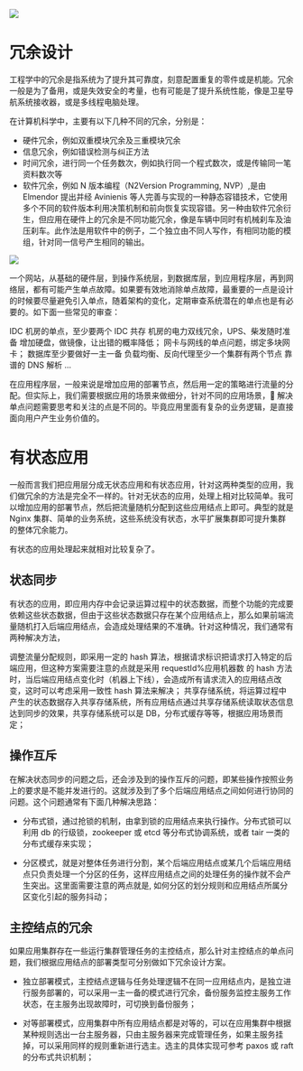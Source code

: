 [![](https://i.postimg.cc/WzXsh0MX/image.png)](https://github.com/wx-chevalier/Backend-Series)

# 冗余设计

工程学中的冗余是指系统为了提升其可靠度，刻意配置重复的零件或是机能。冗余一般是为了备用，或是失效安全的考量，也有可能是了提升系统性能，像是卫星导航系统接收器，或是多线程电脑处理。

在计算机科学中，主要有以下几种不同的冗余，分别是：

- 硬件冗余，例如双重模块冗余及三重模块冗余
- 信息冗余，例如错误检测与纠正方法
- 时间冗余，进行同一个任务数次，例如执行同一个程式数次，或是传输同一笔资料数次等
- 软件冗余，例如 N 版本编程（N2Version Programming, NVP）,是由 Elmendor 提出并经 Avinienis 等人完善与实现的一种静态容错技术，它使用多个不同的软件版本利用决策机制和前向恢复实现容错。另一种由软件冗余衍生，但应用在硬件上的冗余是不同功能冗余，像是车辆中同时有机械刹车及油压刹车。此作法是用软件中的例子，二个独立由不同人写作，有相同功能的模组，针对同一信号产生相同的输出。

![](https://i.postimg.cc/MTWFX5rX/image.png)

一个网站，从基础的硬件层，到操作系统层，到数据库层，到应用程序层，再到网络层，都有可能产生单点故障。如果要有效地消除单点故障，最重要的一点是设计的时候要尽量避免引入单点，随着架构的变化，定期审查系统潜在的单点也是有必要的。如下面一些常见的审查：

IDC 机房的单点，至少要两个 IDC 共存
机房的电力双线冗余，UPS、柴发随时准备
增加硬盘，做镜像，让出错的概率降低；
网卡与网线的单点问题，绑定多块网卡；
数据库至少要做好一主一备
负载均衡、反向代理至少一个集群有两个节点
靠谱的 DNS 解析
...

在应用程序层，一般来说是增加应用的部署节点，然后用一定的策略进行流量的分配。但实际上，我们需要根据应用的场景来做细分，针对不同的应用场景， 解决单点问题需要思考和关注的点是不同的。毕竟应用里面有复杂的业务逻辑，是直接面向用户产生业务价值的。

# 有状态应用

一般而言我们把应用层分成无状态应用和有状态应用，针对这两种类型的应用，我们做冗余的方法是完全不一样的。针对无状态的应用，处理上相对比较简单。我可以增加应用的部署节点，然后把流量随机分配到这些应用结点上即可。典型的就是 Nginx 集群、简单的业务系统，这些系统没有状态，水平扩展集群即可提升集群的整体冗余能力。

有状态的应用处理起来就相对比较复杂了。

## 状态同步

有状态的应用，即应用内存中会记录运算过程中的状态数据，而整个功能的完成要依赖这些状态数据，但由于这些状态数据只存在某个应用结点上，那么如果前端流量随机打入后端应用结点，会造成处理结果的不准确。针对这种情况，我们通常有两种解决方法，

调整流量分配规则，即采用一定的 hash 算法，根据请求标识把请求打入特定的后端应用，但这种方案需要注意的点就是采用 requestId%应用机器数 的 hash 方法时，当后端应用结点变化时（机器上下线），会造成所有请求流入的应用结点改变，这时可以考虑采用一致性 hash 算法来解决；
共享存储系统，将运算过程中产生的状态数据存入共享存储系统，所有应用结点通过共享存储系统读取状态信息达到同步的效果，共享存储系统可以是 DB，分布式缓存等等，根据应用场景而定；

## 操作互斥

在解决状态同步的问题之后，还会涉及到的操作互斥的问题，即某些操作按照业务上的要求是不能并发进行的。这就涉及到了多个后端应用结点之间如何进行协同的问题。这个问题通常有下面几种解决思路：

- 分布式锁，通过抢锁的机制，由拿到锁的应用结点来执行操作。分布式锁可以利用 db 的行级锁，zookeeper 或 etcd 等分布式协调系统，或者 tair 一类的分布式缓存来实现；

- 分区模式，就是对整体任务进行分割，某个后端应用结点或某几个后端应用结点只负责处理一个分区的任务，这样应用结点之间的处理任务的操作就不会产生突出。这里面需要注意的两点就是, 如何分区的划分规则和应用结点所属分区变化引起的服务抖动；

## 主控结点的冗余

如果应用集群存在一些运行集群管理任务的主控结点，那么针对主控结点的单点问题，我们根据应用结点的部署类型可分别做如下冗余设计方案。

- 独立部署模式，主控结点逻辑与任务处理逻辑不在同一应用结点内，是独立进行服务部署的，可以采用一主一备的模式进行冗余，备份服务监控主服务工作状态，在主服务出现故障时，可切换到备份服务；

- 对等部署模式，应用集群中所有应用结点都是对等的，可以在应用集群中根据某种规则选出一台主服务器，只由主服务器来完成管理任务，如果主服务挂掉，可以采用同样的规则重新进行选主。选主的具体实现可参考 paxos 或 raft 的分布式共识机制；
